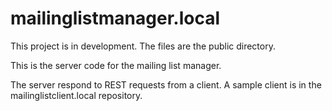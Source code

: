 # mailinglistmanager.local

This project is in development. The files are the public directory.

This is the server code for the mailing list manager. 

The server respond to REST requests from a client. A sample client is in the mailinglistclient.local repository.
